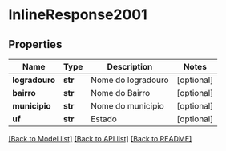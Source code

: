 # InlineResponse2001

## Properties
Name | Type | Description | Notes
------------ | ------------- | ------------- | -------------
**logradouro** | **str** | Nome do logradouro | [optional] 
**bairro** | **str** | Nome do Bairro | [optional] 
**municipio** | **str** | Nome do municipio | [optional] 
**uf** | **str** | Estado | [optional] 

[[Back to Model list]](../README.md#documentation-for-models) [[Back to API list]](../README.md#documentation-for-api-endpoints) [[Back to README]](../README.md)


